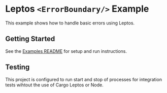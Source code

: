 # Leptos `<ErrorBoundary/>` Example

This example shows how to handle basic errors using Leptos.

## Getting Started

See the [Examples README](../README.md) for setup and run instructions.

## Testing

This project is configured to run start and stop of processes for integration tests wihtout the use of Cargo Leptos or Node.
